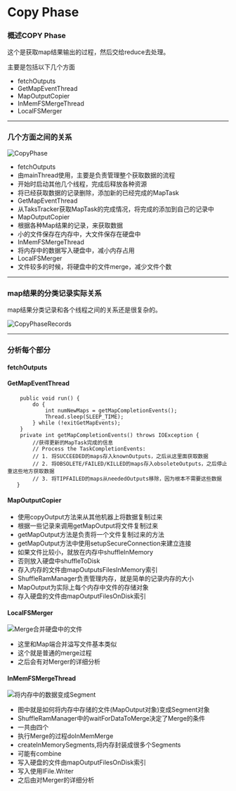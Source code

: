 # Copy Phase
### 概述COPY Phase

这个是获取map结果输出的过程，然后交给reduce去处理。

主要是包括以下几个方面

* fetchOutputs
* GetMapEventThread
* MapOutputCopier
* InMemFSMergeThread 
* LocalFSMerger

***
### 几个方面之间的关系

![CopyPhase](_image/4.1.CopyPhase.png)

* fetchOutputs
 * 由mainThread使用，主要是负责管理整个获取数据的流程
 * 开始时启动其他几个线程，完成后释放各种资源
 * 将已经获取数据的记录删除，添加新的已经完成的MapTask
* GetMapEventThread
 * 从TaksTracker获取MapTask的完成情况，将完成的添加到自己的记录中
* MapOutputCopier
 * 根据各种Map结果的记录，来获取数据
 * 小的文件保存在内存中，大文件保存在硬盘中
* InMemFSMergeThread 
 * 将内存中的数据写入硬盘中，减小内存占用
* LocalFSMerger
 * 文件较多的时候，将硬盘中的文件merge，减少文件个数

***
### map结果的分类记录实际关系

map结果分类记录和各个线程之间的关系还是很复杂的。

![CopyPhaseRecords](_image/4.2.CopyPhaseRecords.png)

***
### 分析每个部分
#### fetchOutputs
#### GetMapEventThread
```
    public void run() {        
        do {
            int numNewMaps = getMapCompletionEvents();       
            Thread.sleep(SLEEP_TIME);
        } while (!exitGetMapEvents);
    }
    private int getMapCompletionEvents() throws IOException {
        //获得更新的MapTask完成的信息
        // Process the TaskCompletionEvents:
        // 1. 将SUCCEEDED的maps存入knownOutputs，之后从这里面获取数据
        // 2. 将OBSOLETE/FAILED/KILLED的maps存入obsoleteOutputs，之后停止重这些地方获取数据
        // 3. 将TIPFAILED的maps从neededOutputs移除，因为根本不需要这些数据
   }
```
#### MapOutputCopier

* 使用copyOutput方法来从其他机器上将数据复制过来
 * 根据一些记录来调用getMapOutput将文件复制过来
 * getMapOutput方法是负责将一个文件复制过来的方法
 * getMapOutput方法中使用setupSecureConnection来建立连接
 * 如果文件比较小，就放在内存中shuffleInMemory
 * 否则放入硬盘中shuffleToDisk
* 存入内存的文件由mapOutputsFilesInMemory索引
 * ShuffleRamManager负责管理内存，就是简单的记录内存的大小
 * MapOutput为实际上每个内存中文件的存储对象
* 存入硬盘的文件由mapOutputFilesOnDisk索引

#### LocalFSMerger
![Merge合并硬盘中的文件](_image/5.1.Merge.png)

* 这里和Map端合并溢写文件基本类似
* 这个就是普通的merge过程
* 之后会有对Merger的详细分析

#### InMemFSMergeThread
![将内存中的数据变成Segment](_image/5.2.InMemFSMergeThread.png)

* 图中就是如何将内存中存储的文件(MapOutput对象)变成Segment对象
* ShuffleRamManager中的waitForDataToMerge决定了Merge的条件
* 一共由四个
* 执行Merge的过程doInMemMerge
 * createInMemorySegments,将内存封装成很多个Segments
 * 可能有combine
 * 写入硬盘的文件由mapOutputFilesOnDisk索引
 * 写入使用IFile.Writer
* 之后由对Merger的详细分析
